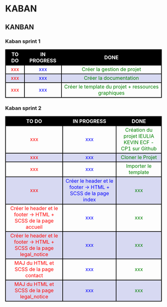 # KABAN

<!-- STYLE -->
<style>    
    th, tr, td {border : 2px black solid;text-align:center;}  th{color:white; background-color: black } .todo{color:red} .inprog{color:blue} .done{color:green} .titre{background-color: #413f3f} tr:nth-child(odd) {background-color: #d7d9f2;color:black} 
</style>



<!-- KANBAN -->

## KANBAN

<!-- SPRNT 1 -->
### Kaban sprint 1
<table> 
    <tr>
        <th> TO DO </th>
        <th> IN PROGRESS </th>
        <th> DONE </th>
    </tr>
    <tr>
        <td class="todo">xxx</td>
        <td class="inprog">xxx</td>
        <td class="done">Créer la gestion de projet</td>
    </tr>
    <tr>
        <td class="todo">xxx</td>
        <td class="inprog">xxx</td>
        <td class="done">Créer la documentation</td>
    </tr>
    <tr>
        <td class="todo">xxx</td>
        <td class="inprog">xxx</td>
        <td class="done">Créer le template du projet + ressources graphiques</td>
    </tr>
</table>

<!-- SPRNT 2 -->
### Kaban sprint 2
<table> 
  <tr>
        <th> TO DO </th>
        <th> IN PROGRESS </th>
        <th> DONE </th>
    </tr>
    <tr>
        <td class="todo">xxx</td>
        <td class="inprog">xxx</td>
        <td class="done">Création du projet IEULIA KEVIN ECF - CP1 sur Github</td>
    </tr>
    <tr>
        <td class="todo">xxx</td>
        <td class="inprog">xxx</td>
        <td class="done">Cloner le Projet</td>
    </tr>
    <tr>
        <td class="todo">xxx</td>
        <td class="inprog">xxx</td>
        <td class="done">Importer le template</td>
    </tr>
    <tr>
        <td class="todo">xxx</td>
        <td class="inprog">Créer le header et le footer → HTML + SCSS de la page index</td>
        <td class="done">xxx</td>
    </tr>
    <tr>
        <td class="todo">Créer le header et le footer → HTML + SCSS de la page accueil</td>
        <td class="inprog">xxx</td>
        <td class="done">xxx</td>
    </tr>
    <tr>
        <td class="todo">Créer le header et le footer → HTML + SCSS de la page legal_notice</td>
        <td class="inprog">xxx</td>
        <td class="done">xxx</td>
    </tr>
    <tr>
        <td class="todo">MAJ du HTML et SCSS de la page contact</td>
        <td class="inprog">xxx</td>
        <td class="done">xxx</td>
    </tr>
    <tr>
        <td class="todo">MAJ du HTML et SCSS de la page legal_notice</td>
        <td class="inprog">xxx</td>
        <td class="done">xxx</td>
    </tr>